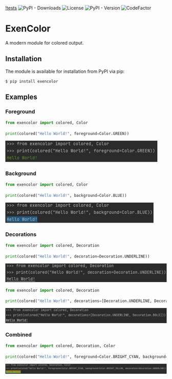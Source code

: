 [!tests](https://github.com/Exenifix/exencolor/workflows/actions/test.yml/badge.svg)
![PyPI - Downloads](https://img.shields.io/pypi/dm/exencolor)
![License](https://img.shields.io/github/license/Exenifix/exencolor)
![PyPI - Version](https://img.shields.io/pypi/v/exencolor)
![CodeFactor](https://www.codefactor.io/repository/github/exenifix/exencolor/badge)

# ExenColor
A modern module for colored output.


## Installation
The module is available for installation from PyPI via pip:
```shell
$ pip install exencolor
```

## Examples

### Foreground

```python
from exencolor import colored, Color

print(colored("Hello World!", foreground=Color.GREEN))
```
![output](https://github.com/Exenifix/exencolor/blob/master/.github/img/foreground.png?raw=true)

### Background

```python
from exencolor import colored, Color

print(colored("Hello World!", background=Color.BLUE))
```
![output](https://github.com/Exenifix/exencolor/blob/master/.github/img/background.png?raw=true)

### Decorations

```python
from exencolor import colored, Decoration

print(colored("Hello World!", decoration=Decoration.UNDERLINE))
```
![output](https://github.com/Exenifix/exencolor/blob/master/.github/img/deco1.png?raw=true)

```python
from exencolor import colored, Decoration

print(colored("Hello World!", decorations=[Decoration.UNDERLINE, Decoration.BOLD]))
```
![output](https://github.com/Exenifix/exencolor/blob/master/.github/img/deco2.png?raw=true)

### Combined

```python
from exencolor import colored, Decoration, Color

print(colored("Hello World!", foreground=Color.BRIGHT_CYAN, background=Color.BRIGHT_YELLOW, decoration=Decoration.UNDERLINE))
```
![output](https://github.com/Exenifix/exencolor/blob/master/.github/img/combined.png?raw=true)
